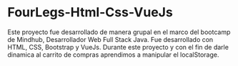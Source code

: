 # FourLegs-Html-Css-VueJs

Este proyecto fue desarrollado de manera grupal en el marco del bootcamp de Mindhub, Desarrollador Web Full Stack Java. Fue desarrollado con HTML, CSS, Bootstrap y VueJs.
Durante este proyecto y con el fin de darle dinamica al carrito de compras aprendimos a manipular el localStorage. 
